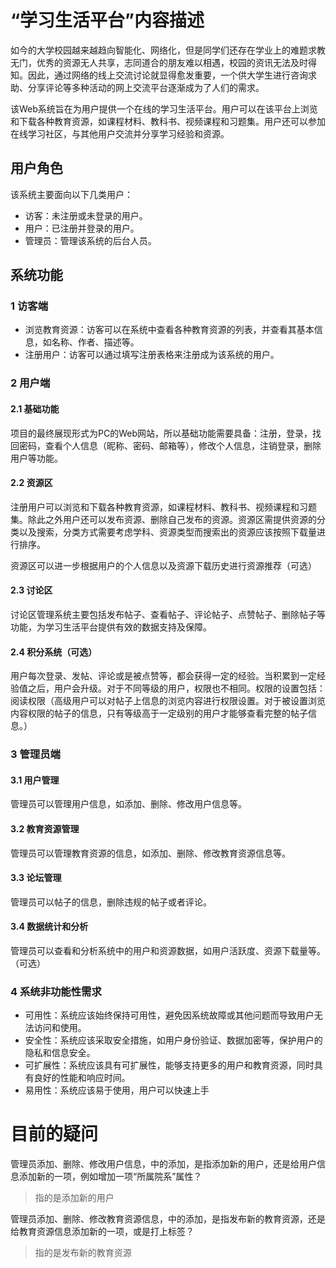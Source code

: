 # “学习生活平台”内容描述

如今的大学校园越来越趋向智能化、网络化，但是同学们还存在学业上的难题求教无门，优秀的资源无人共享，志同道合的朋友难以相遇，校园的资讯无法及时得知。因此，通过网络的线上交流讨论就显得愈发重要，一个供大学生进行咨询求助、分享评论等多种活动的网上交流平台逐渐成为了人们的需求。

该Web系统旨在为用户提供一个在线的学习生活平台。用户可以在该平台上浏览和下载各种教育资源，如课程材料、教科书、视频课程和习题集。用户还可以参加在线学习社区，与其他用户交流并分享学习经验和资源。

## 用户角色

该系统主要面向以下几类用户：

* 访客：未注册或未登录的用户。
* 用户：已注册并登录的用户。
* 管理员：管理该系统的后台人员。

## 系统功能

### 1 访客端

* 浏览教育资源：访客可以在系统中查看各种教育资源的列表，并查看其基本信息，如名称、作者、描述等。
* 注册用户：访客可以通过填写注册表格来注册成为该系统的用户。

### 2 用户端

#### 2.1 基础功能

项目的最终展现形式为PC的Web网站，所以基础功能需要具备：注册，登录，找回密码，查看个人信息（昵称、密码、邮箱等），修改个人信息，注销登录，删除用户等功能。

#### 2.2 资源区

注册用户可以浏览和下载各种教育资源，如课程材料、教科书、视频课程和习题集。除此之外用户还可以发布资源、删除自己发布的资源。资源区需提供资源的分类以及搜索，分类方式需要考虑学科、资源类型而搜索出的资源应该按照下载量进行排序。

资源区可以进一步根据用户的个人信息以及资源下载历史进行资源推荐（可选）

#### 2.3 讨论区

讨论区管理系统主要包括发布帖子、查看帖子、评论帖子、点赞帖子、删除帖子等功能，为学习生活平台提供有效的数据支持及保障。

#### 2.4 积分系统（可选）

用户每次登录、发帖、评论或是被点赞等，都会获得一定的经验。当积累到一定经验值之后，用户会升级。对于不同等级的用户，权限也不相同。权限的设置包括：阅读权限（高级用户可以对帖子上信息的浏览内容进行权限设置。对于被设置浏览内容权限的帖子的信息，只有等级高于一定级别的用户才能够查看完整的帖子信息。）

### 3 管理员端

#### 3.1 用户管理

管理员可以管理用户信息，如添加、删除、修改用户信息等。

#### 3.2 教育资源管理

管理员可以管理教育资源的信息，如添加、删除、修改教育资源信息等。

#### 3.3 论坛管理

管理员可以帖子的信息，删除违规的帖子或者评论。

#### 3.4 数据统计和分析

管理员可以查看和分析系统中的用户和资源数据，如用户活跃度、资源下载量等。（可选）

### 4 系统非功能性需求

* 可用性：系统应该始终保持可用性，避免因系统故障或其他问题而导致用户无法访问和使用。
* 安全性：系统应该采取安全措施，如用户身份验证、数据加密等，保护用户的隐私和信息安全。
* 可扩展性：系统应该具有可扩展性，能够支持更多的用户和教育资源，同时具有良好的性能和响应时间。
* 易用性：系统应该易于使用，用户可以快速上手



# 目前的疑问

管理员添加、删除、修改用户信息，中的添加，是指添加新的用户，还是给用户信息添加新的一项，例如增加一项“所属院系”属性？

> 指的是添加新的用户

管理员添加、删除、修改教育资源信息，中的添加，是指发布新的教育资源，还是给教育资源信息添加新的一项，或是打上标签？

> 指的是发布新的教育资源